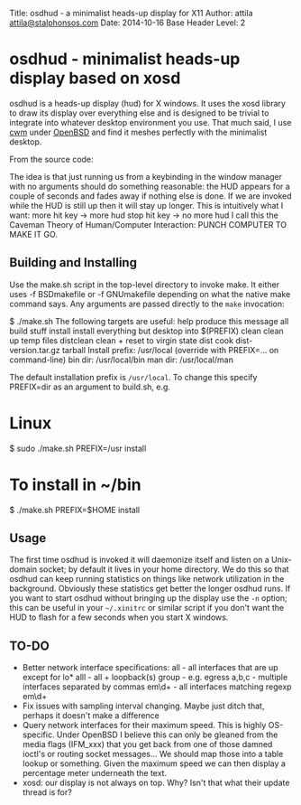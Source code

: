 Title: osdhud - a minimalist heads-up display for X11
Author: attila <attila@stalphonsos.com>
Date: 2014-10-16
Base Header Level: 2

# osdhud - minimalist heads-up display based on xosd

osdhud is a heads-up display (hud) for X windows.  It uses the xosd
library to draw its display over everything else and is designed to be
trivial to integrate into whatever desktop environment you use.  That
much said, I use
[cwm](https://en.wikipedia.org/wiki/Cwm_%28window_manager%29) under
[OpenBSD](http://www.openbsd.org) and find it meshes perfectly with
the minimalist desktop.

From the source code:

  The idea is that just running us from a keybinding in the window
  manager with no arguments should do something reasonable: the
  HUD appears for a couple of seconds and fades away if nothing else
  is done.  If we are invoked while the HUD is still up then it will
  stay up longer.  This is intuitively what I want:
      more hit key -> more hud
      stop hit key -> no more hud
  I call this the Caveman Theory of Human/Computer Interaction:
  PUNCH COMPUTER TO MAKE IT GO.

## Building and Installing

Use the make.sh script in the top-level directory to invoke make.  It
either uses -f BSDmakefile or -f GNUmakefile depending on what the
native make command says.  Any arguments are passed directly to the
`make` invocation:

  $ ./make.sh
  The following targets are useful:
    help              produce this message
    all               build stuff
    install           install everything but desktop into $(PREFIX)
    clean             clean up temp files
    distclean         clean + reset to virgin state
    dist              cook dist-version.tar.gz tarball
  Install prefix: /usr/local (override with PREFIX=... on command-line)
    bin dir:  /usr/local/bin
    man dir:  /usr/local/man

The default installation prefix is `/usr/local`.  To change this
specify PREFIX=dir as an argument to build.sh, e.g.

  # Linux
  $ sudo ./make.sh PREFIX=/usr install
  
  # To install in ~/bin
  $ ./make.sh PREFIX=$HOME install

## Usage

The first time osdhud is invoked it will daemonize itself and listen
on a Unix-domain socket; by default it lives in your home directory.
We do this so that osdhud can keep running statistics on things like
network utilization in the background.  Obviously these statistics get
better the longer osdhud runs.  If you want to start osdhud without
bringing up the display use the `-n` option; this can be useful in
your `~/.xinitrc` or similar script if you don't want the HUD to flash
for a few seconds when you start X windows.

## TO-DO

* Better network interface specifications:
  all   - all interfaces that are up except for lo*
  alll  - all + loopback(s)
  group - e.g. egress
  a,b,c - multiple interfaces separated by commas
  em\d+ - all interfaces matching regexp em\d+
* Fix issues with sampling interval changing.
  Maybe just ditch that, perhaps it doesn't make a difference
* Query network interfaces for their maximum speed.  This is highly
  OS-specific.  Under OpenBSD I believe this can only be gleaned from
  the media flags (IFM_xxx) that you get back from one of those damned
  ioctl's or routing socket messages...  We should map those into
  a table lookup or something.  Given the maximum speed we can then
  display a percentage meter underneath the text.
* xosd: our display is not always on top.  Why?  Isn't that what
  their update thread is for?
